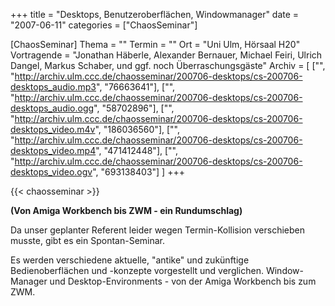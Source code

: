 +++
title = "Desktops, Benutzeroberflächen, Windowmanager"
date = "2007-06-11"
categories = ["ChaosSeminar"]

[ChaosSeminar]
Thema = ""
Termin = ""
Ort = "Uni Ulm, Hörsaal H20"
Vortragende = "Jonathan Häberle, Alexander Bernauer, Michael Feiri, Ulrich Dangel, Markus Schaber, und ggf. noch Überraschungsgäste"
Archiv = [
	["", "http://archiv.ulm.ccc.de/chaosseminar/200706-desktops/cs-200706-desktops_audio.mp3", "76663641"],
	["", "http://archiv.ulm.ccc.de/chaosseminar/200706-desktops/cs-200706-desktops_audio.ogg", "58702896"],
	["", "http://archiv.ulm.ccc.de/chaosseminar/200706-desktops/cs-200706-desktops_video.m4v", "186036560"],
	["", "http://archiv.ulm.ccc.de/chaosseminar/200706-desktops/cs-200706-desktops_video.mp4", "471412448"],
	["", "http://archiv.ulm.ccc.de/chaosseminar/200706-desktops/cs-200706-desktops_video.ogv", "693138403"]
	]
+++

{{< chaosseminar >}}

**(Von Amiga Workbench bis ZWM - ein Rundumschlag)**

Da unser geplanter Referent leider wegen Termin-Kollision verschieben musste, gibt es ein Spontan-Seminar.

Es werden verschiedene aktuelle, "antike" und zukünftige Bedienoberflächen und -konzepte vorgestellt und verglichen. Window-Manager und Desktop-Environments - von der Amiga Workbench bis zum ZWM.
